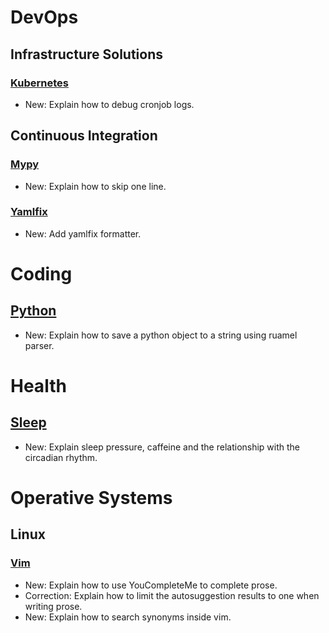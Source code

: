 # DevOps

## Infrastructure Solutions

### [Kubernetes](kubernetes.md)

* New: Explain how to debug cronjob logs.

## Continuous Integration

### [Mypy](mypy.md)

* New: Explain how to skip one line.

### [Yamlfix](yamlfix.md)

* New: Add yamlfix formatter.

# Coding

## [Python](python.md)

* New: Explain how to save a python object to a string using ruamel parser.

# Health

## [Sleep](sleep.md)

* New: Explain sleep pressure, caffeine and the relationship with the circadian rhythm.

# Operative Systems

## Linux

### [Vim](vim.md)

* New: Explain how to use YouCompleteMe to complete prose.
* Correction: Explain how to limit the autosuggestion results to one when writing prose.
* New: Explain how to search synonyms inside vim.
